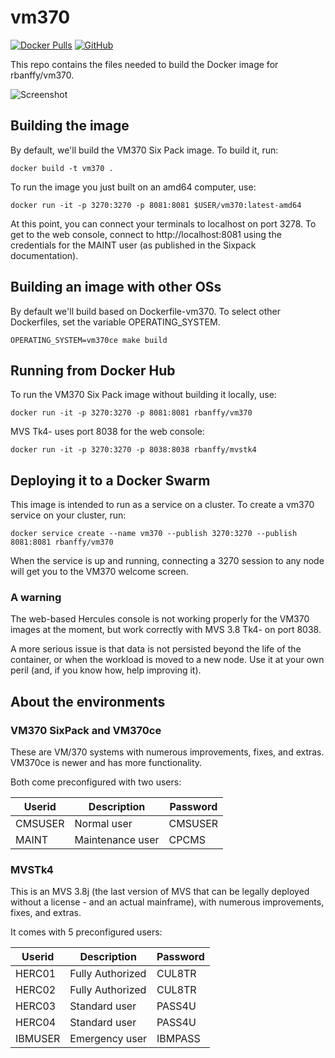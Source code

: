 # vm370

[![Docker Pulls](https://img.shields.io/docker/pulls/rbanffy/vm370.svg)](https://hub.docker.com/r/rbanffy/vm370/)
[![GitHub](https://img.shields.io/github/license/rbanffy/vm370.svg)](https://github.com/rbanffy/vm370)

This repo contains the files needed to build the Docker image for rbanffy/vm370.

![Screenshot](https://raw.githubusercontent.com/wiki/rbanffy/vm370/screenshot.png)

## Building the image

By default, we'll build the VM370 Six Pack image. To build it, run:

```shell
docker build -t vm370 .
```

To run the image you just built on an amd64 computer, use:

```shell
docker run -it -p 3270:3270 -p 8081:8081 $USER/vm370:latest-amd64
```

At this point, you can connect your terminals to localhost on port 3278. To
get to the web console, connect to http://localhost:8081 using the credentials
for the MAINT user (as published in the Sixpack documentation).

## Building an image with other OSs

By default we'll build based on Dockerfile-vm370. To select other Dockerfiles,
set the variable OPERATING_SYSTEM.

```shell
OPERATING_SYSTEM=vm370ce make build
```

## Running from Docker Hub

To run the VM370 Six Pack image without building it locally, use:

```shell
docker run -it -p 3270:3270 -p 8081:8081 rbanffy/vm370
```

MVS Tk4- uses port 8038 for the web console:

```shell
docker run -it -p 3270:3270 -p 8038:8038 rbanffy/mvstk4
```

## Deploying it to a Docker Swarm

This image is intended to run as a service on a cluster. To create a vm370
service on your cluster, run:

```shell
docker service create --name vm370 --publish 3270:3270 --publish 8081:8081 rbanffy/vm370
```

When the service is up and running, connecting a 3270 session to any node will
get you to the VM370 welcome screen.

### A warning

The web-based Hercules console is not working properly for the VM370 images at
the moment, but work correctly with MVS 3.8 Tk4- on port 8038.

A more serious issue is that data is not persisted beyond the life of the
container, or when the workload is moved to a new node. Use it at your own
peril (and, if you know how, help improving it).

## About the environments

### VM370 SixPack and VM370ce

These are VM/370 systems with numerous improvements, fixes, and extras. VM370ce is newer and has more functionality.

Both come preconfigured with two users:

|Userid|Description|Password|
|------|-----------|--------|
|CMSUSER|Normal user|CMSUSER|
|MAINT|Maintenance user|CPCMS|

### MVSTk4

This is an MVS 3.8j (the last version of MVS that can be legally deployed without a license - and an actual mainframe), with numerous improvements, fixes, and extras.

It comes with 5 preconfigured users:

|Userid|Description|Password|
|------|-----------|--------|
|HERC01|Fully Authorized|CUL8TR|
|HERC02|Fully Authorized|CUL8TR|
|HERC03|Standard user|PASS4U|
|HERC04|Standard user|PASS4U|
|IBMUSER|Emergency user|IBMPASS|
